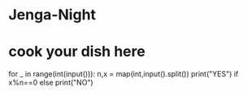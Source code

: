# Jenga-Night
# cook your dish here
for _ in range(int(input())):
    n,x = map(int,input().split())
    print("YES") if x%n==0 else print("NO")
